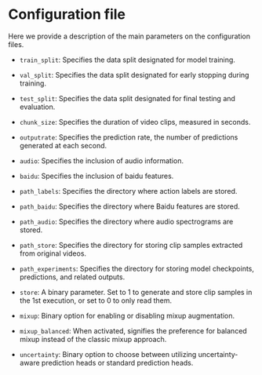 # Configuration file

Here we provide a description of the main parameters on the configuration files. 

- `train_split`: Specifies the data split designated for model training.

- `val_split`: Specifies the data split designated for early stopping during training.

- `test_split`: Specifies the data split designated for final testing and evaluation.

- `chunk_size`: Specifies the duration of video clips, measured in seconds.

- `outputrate`: Specifies the prediction rate, the number of predictions generated at each second. 

- `audio`: Specifies the inclusion of audio information.

- `baidu`: Specifies the inclusion of baidu features.

- `path_labels`: Specifies the directory where action labels are stored.

- `path_baidu`: Specifies the directory where Baidu features are stored.

- `path_audio`: Specifies the directory where audio spectrograms are stored.

- `path_store`: Specifies the directory for storing clip samples extracted from original videos.

- `path_experiments`: Specifies the directory for storing model checkpoints, predictions, and related outputs.

- `store`: A binary parameter. Set to 1 to generate and store clip samples in the 1st execution, or set to 0 to only read them.

- `mixup`: Binary option for enabling or disabling mixup augmentation.

- `mixup_balanced`: When activated, signifies the preference for balanced mixup instead of the classic mixup approach.

- `uncertainty`: Binary option to choose between utilizing uncertainty-aware prediction heads or standard prediction heads.


